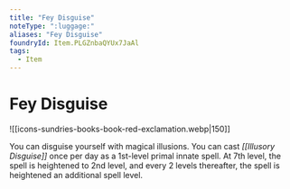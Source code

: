 ```yaml
---
title: "Fey Disguise"
noteType: ":luggage:"
aliases: "Fey Disguise"
foundryId: Item.PLGZnbaQYUx7JaAl
tags:
  - Item
---
```


# Fey Disguise
![[icons-sundries-books-book-red-exclamation.webp|150]]

You can disguise yourself with magical illusions. You can cast _[[Illusory Disguise]]_ once per day as a 1st-level primal innate spell. At 7th level, the spell is heightened to 2nd level, and every 2 levels thereafter, the spell is heightened an additional spell level.
